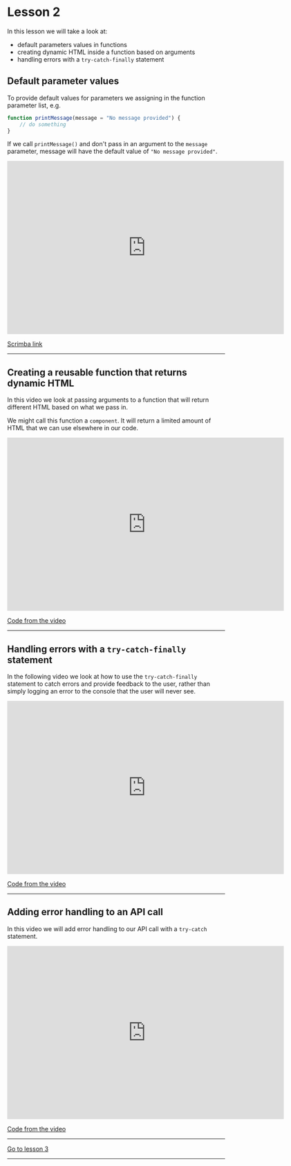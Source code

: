 # Lesson 2

In this lesson we will take a look at:

- default parameters values in functions
- creating dynamic HTML inside a function based on arguments
- handling errors with a `try-catch-finally` statement

## Default parameter values

To provide default values for parameters we assigning in the function parameter list, e.g.

```js
function printMessage(message = "No message provided") {
    // do something
}
```

If we call `printMessage()` and don't pass in an argument to the `message` parameter, message will have the default value of `"No message provided"`.

<iframe src="https://scrimba.com/c/cB3qn6u7" width="640" height="400" frameborder="0" allow="autoplay; fullscreen" allowfullscreen></iframe>

<a href="https://scrimba.com/c/cB3qn6u7" target="_blank">Scrimba link</a>

---

## Creating a reusable function that returns dynamic HTML

In this video we look at passing arguments to a function that will return different HTML based on what we pass in.

We might call this function a `component`. It will return a limited amount of HTML that we can use elsewhere in our code.

<iframe src="https://player.vimeo.com/video/450469640" width="640" height="400" frameborder="0" allow="autoplay; fullscreen" allowfullscreen></iframe>

<a href="https://github.com/NoroffFEU/reusable-html-function" target="_blank">Code from the video</a>

---

## Handling errors with a `try-catch-finally` statement

In the following video we look at how to use the `try-catch-finally` statement to catch errors and provide feedback to the user, rather than simply logging an error to the console that the user will never see.

<iframe src="https://player.vimeo.com/video/450419821" width="640" height="400" frameborder="0" allow="autoplay; fullscreen" allowfullscreen></iframe>

<a href="https://github.com/NoroffFEU/try-catch-finally" target="_blank">Code from the video</a>

---

## Adding error handling to an API call

In this video we will add error handling to our API call with a `try-catch` statement.

<iframe src="https://player.vimeo.com/video/450417105" width="640" height="400" frameborder="0" allow="autoplay; fullscreen" allowfullscreen></iframe>

<a href="https://github.com/NoroffFEU/get-requests-handling-errors" target="_blank">Code from the video</a>

---

[Go to lesson 3](3)

---
